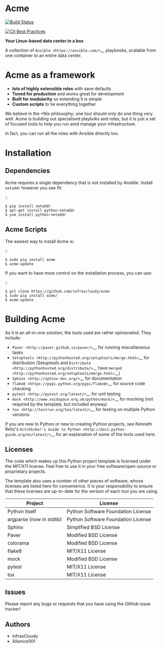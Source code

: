 Acme
====

[![Build Status](https://travis-ci.org/infrascloudy/acme.svg?branch=master)](https://travis-ci.org/infrascloudy/acme)

[![CII Best Practices](https://bestpractices.coreinfrastructure.org/projects/966/badge)](https://bestpractices.coreinfrastructure.org/projects/966)

**Your Linux-based data center in a box**

A collection of `Ansible <https://ansible.com/>`__ playbooks, scalable
from one container to an entire data center.

Acme as a framework
===================

-  **lots of highly extensible roles** with sane defaults
-  **Tuned for production** and works great for development
-  **Built for modularity** so extending it is simple
-  **Custom scripts** to tie everything together

We believe in the \*Nix philosophy; one tool should only do one thing
very well. Acme is building out specialised playboks and roles, but it
is just a set of focused tools to help you run amd manage your
infrastructure.

In fact, you can run all the roles with Ansible directly too.

Installation
============

Dependencies
------------

Acme requires a single dependency that is not installed by Ansible.
Install ``netaddr`` however you see fit:

::

    $ pip install netaddr
    $ apt-get install python-netaddr
    $ yum install python-netaddr

Acme Scripts
------------

The easiest way to install Acme is:

::

    $ sudo pip install acme
    $ acme-update

If you want to have more control on the installation process, you can
use:

::

    $ git clone https://github.com/infrascloudy/acme
    $ sudo pip install acme/
    $ acme-update

Building Acme
=============

As it is an all-in-one solution, the tools used are rather opinionated.
They include:

-  `Paver <http://paver.github.io/paver/>`__ for running miscellaneous
   tasks
-  `Setuptools <http://pythonhosted.org/setuptools/merge.html>`__ for
   distribution (Setuptools and
   `Distribute <http://pythonhosted.org/distribute/>`__ have
   `merged <http://pythonhosted.org/setuptools/merge.html>`__)
-  `Sphinx <http://sphinx-doc.org/>`__ for documentation
-  `flake8 <https://pypi.python.org/pypi/flake8>`__ for source code
   checking
-  `pytest <http://pytest.org/latest/>`__ for unit testing
-  `mock <http://www.voidspace.org.uk/python/mock/>`__ for mocking (not
   required by the template, but included anyway)
-  `tox <http://testrun.org/tox/latest/>`__ for testing on multiple
   Python versions

If you are new to Python or new to creating Python projects, see Kenneth
Reitz's `Hitchhiker's Guide to
Python <http://docs.python-guide.org/en/latest/>`__ for an explanation
of some of the tools used here.

Licenses
--------

The code which makes up this Python project template is licensed under
the MIT/X11 license. Feel free to use it in your free
software/open-source or proprietary projects.

The template also uses a number of other pieces of software, whose
licenses are listed here for convenience. It is your responsibility to
ensure that these licenses are up-to-date for the version of each tool
you are using.

| Project                   | License                             |
|---------------------------|-------------------------------------|
| Python itself             | Python Software Foundation License  |
| argparse (now in stdlib)  | Python Software Foundation License  |
| Sphinx                    | Simplified BSD License              |
| Paver                     | Modified BSD License                |
| colorama                  | Modified BSD License                |
| flake8                    | MIT/X11 License                     |
| mock                      | Modified BSD License                |
| pytest                    | MIT/X11 License                     |
| tox                       | MIT/X11 License                     |

Issues
------

Please report any bugs or requests that you have using the GitHub issue
tracker!

Authors
-------

-  InfrasCloudy
-  Allanice001
